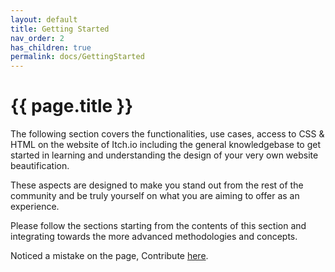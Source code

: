 ```yaml
---
layout: default
title: Getting Started
nav_order: 2
has_children: true
permalink: docs/GettingStarted
---
```


{{ page.title }}
======================

The following section covers the functionalities, use cases, access to CSS & HTML on the website of Itch.io including the general knowledgebase to get started in learning and understanding the design of your very own website beautification. 

These aspects are designed to make you stand out from the rest of the community and be truly yourself on what you are aiming to offer as an experience. 

Please follow the sections starting from the contents of this section and integrating towards the more advanced methodologies and concepts.

Noticed a mistake on the page, Contribute [here](https://github.com/VerzatileDev/Itchio_HandBook/tree/main/docs/GettingStarted/gettingstarted.md).